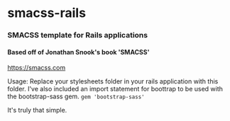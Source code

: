 # smacss-rails

### SMACSS template for Rails applications
#### Based off of Jonathan Snook's book 'SMACSS'
https://smacss.com

Usage: Replace your stylesheets folder in your rails application with this folder.
I've also included an import statement for boottrap to be used with the bootstrap-sass gem.
<code>gem 'bootstrap-sass'</code>

It's truly that simple.
